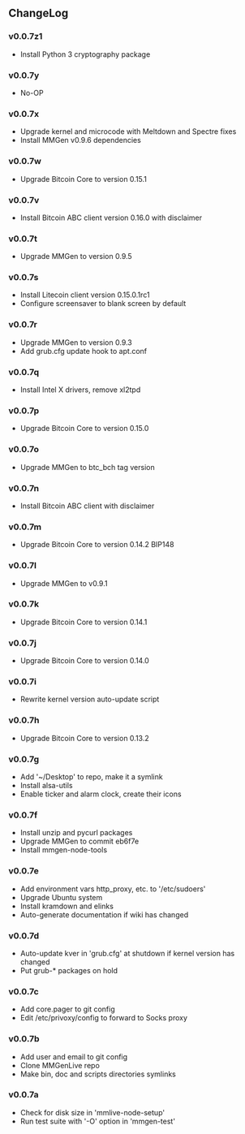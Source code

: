 ## ChangeLog

### v0.0.7z1
+ Install Python 3 cryptography package

### v0.0.7y
+ No-OP

### v0.0.7x
+ Upgrade kernel and microcode with Meltdown and Spectre fixes
+ Install MMGen v0.9.6 dependencies

### v0.0.7w
+ Upgrade Bitcoin Core to version 0.15.1

### v0.0.7v
+ Install Bitcoin ABC client version 0.16.0 with disclaimer

### v0.0.7t
+ Upgrade MMGen to version 0.9.5

### v0.0.7s
+ Install Litecoin client version 0.15.0.1rc1
+ Configure screensaver to blank screen by default

### v0.0.7r
+ Upgrade MMGen to version 0.9.3
+ Add grub.cfg update hook to apt.conf

### v0.0.7q
+ Install Intel X drivers, remove xl2tpd

### v0.0.7p
+ Upgrade Bitcoin Core to version 0.15.0

### v0.0.7o
+ Upgrade MMGen to btc_bch tag version

### v0.0.7n
+ Install Bitcoin ABC client with disclaimer

### v0.0.7m
+ Upgrade Bitcoin Core to version 0.14.2 BIP148

### v0.0.7l
+ Upgrade MMGen to v0.9.1

### v0.0.7k
+ Upgrade Bitcoin Core to version 0.14.1

### v0.0.7j
+ Upgrade Bitcoin Core to version 0.14.0

### v0.0.7i
+ Rewrite kernel version auto-update script

### v0.0.7h
+ Upgrade Bitcoin Core to version 0.13.2

### v0.0.7g
+ Add '~/Desktop' to repo, make it a symlink
+ Install alsa-utils
+ Enable ticker and alarm clock, create their icons

### v0.0.7f
+ Install unzip and pycurl packages
+ Upgrade MMGen to commit eb6f7e
+ Install mmgen-node-tools

### v0.0.7e
+ Add environment vars http_proxy, etc. to '/etc/sudoers'
+ Upgrade Ubuntu system
+ Install kramdown and elinks
+ Auto-generate documentation if wiki has changed

### v0.0.7d
+ Auto-update kver in 'grub.cfg' at shutdown if kernel version has changed
+ Put grub-* packages on hold

### v0.0.7c
+ Add core.pager to git config
+ Edit /etc/privoxy/config to forward to Socks proxy

### v0.0.7b
+ Add user and email to git config
+ Clone MMGenLive repo
+ Make bin, doc and scripts directories symlinks

### v0.0.7a
+ Check for disk size in 'mmlive-node-setup'
+ Run test suite with '-O' option in 'mmgen-test'
